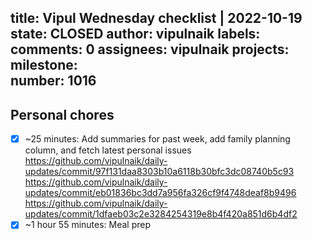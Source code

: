 title:	Vipul Wednesday checklist | 2022-10-19
state:	CLOSED
author:	vipulnaik
labels:	
comments:	0
assignees:	vipulnaik
projects:	
milestone:	
number:	1016
--
## Personal chores

- [x] ~25 minutes: Add summaries for past week, add family planning column, and fetch latest personal issues https://github.com/vipulnaik/daily-updates/commit/97f131daa8303b10a6118b30bfc3dc08740b5c93 https://github.com/vipulnaik/daily-updates/commit/eb01836bc3dd7a956fa326cf9f4748deaf8b9496 https://github.com/vipulnaik/daily-updates/commit/1dfaeb03c2e3284254319e8b4f420a851d6b4df2
- [x] ~1 hour 55 minutes: Meal prep 
